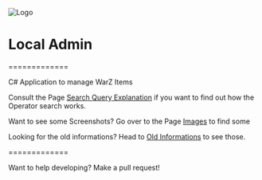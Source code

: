 ![Logo](http://www.incgamers.com/wp-content/uploads/2012/11/war_z_logo.jpg)
# Local Admin
=============

C# Application to manage WarZ Items


Consult the Page [Search Query Explanation](https://github.com/exmex/WarZ-Item-Admin/wiki/Search-Query-Explanation) if you want to find out how the Operator search works.

Want to see some Screenshots? Go over to the Page [Images](https://github.com/exmex/WarZ-Item-Admin/wiki/Images) to find some

Looking for the old informations? Head to [Old Informations](https://github.com/exmex/WarZ-Item-Admin/wiki/Old-Informations) to see those.

=============

Want to help developing? Make a pull request!
